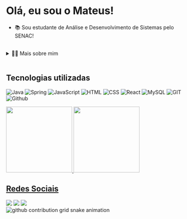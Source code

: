 <h1 align="left">Olá, eu sou o Mateus!</h1>

- 📚 Sou estudante de Análise e Desenvolvimento de Sistemas pelo SENAC!

<br>

<details>
  <summary>👨‍💻 Mais sobre mim</summary>

  - 💬 Meu nome é Mateus Coelho, tenho 28 anos, sou morador de Florianópolis. Atualmente cursando o 4º semestre de ADS!

  - ⚡Meus passatempos favoritos são assistir filmes e séries, fazer trilhas e tours gastronomicos!
</details>

<br>

<h2 align="left">Tecnologias utilizadas</h1>

![Java](https://img.shields.io/badge/Java-ED8B00?style=for-the-badge&logo=openjdk&logoColor=white)
![Spring](https://img.shields.io/badge/Spring-6DB33F?style=for-the-badge&logo=spring&logoColor=white)
![JavaScript](https://img.shields.io/badge/JavaScript-F7DF1E?style=for-the-badge&logo=javascript&logoColor=black)
![HTML](https://img.shields.io/badge/HTML5-E34F26?style=for-the-badge&logo=html5&logoColor=white)
![CSS](https://img.shields.io/badge/CSS3-1572B6?style=for-the-badge&logo=css3&logoColor=white)
![React](https://img.shields.io/badge/React-20232A?style=for-the-badge&logo=react&logoColor=61DAFB)
![MySQL](https://img.shields.io/badge/mysql-4479A1.svg?style=for-the-badge&logo=mysql&logoColor=white)
![GIT](https://img.shields.io/badge/git-E34F26?style=for-the-badge&logo=git&logoColor=white)
![Github](https://img.shields.io/badge/GitHub-808080?style=for-the-badge&logo=github&logoColor=white)

<div>
<a href="https://github.com/mateus00000">
<img loading="lazy" height="180em" src="https://github-readme-stats.vercel.app/api/top-langs/?username=mateus00000&layout=compact&langs_count=7&theme=dracula"/>
<img loading="lazy" height="180em" src="https://github-readme-stats.vercel.app/api?username=mateus00000&show_icons=true&theme=dracula&include_all_commits=true&count_private=true"/>
</div>

<h2>Redes Sociais</h2>

<div>
<a href="https://instagram.com/mateus.c03" target="_blank"><img loading="lazy" src="https://img.shields.io/badge/-Instagram-%23E4405F?style=for-the-badge&logo=instagram&logoColor=white" target="_blank"></a>
<a href = "mateus.c000@outlook.com"><img loading="lazy" src="https://img.shields.io/badge/Gmail-D14000?style=for-the-badge&logo=gmail&logoColor=white" target="_blank"></a>
<a href="https://www.linkedin.com/in/mateuscoelho1" target="_blank"><img loading="lazy" src="https://img.shields.io/badge/-LinkedIn-%230077B5?style=for-the-badge&logo=linkedin&logoColor=white" target="_blank"></a>   
</div>

<picture align="center">
  <source media="(prefers-color-scheme: dark)" srcset="https://raw.githubusercontent.com/mateus00000/output/github-contribution-grid-snake-dark.svg">
  <source media="(prefers-color-scheme: light)" srcset="https://raw.githubusercontent.com/mateus00000/output/github-contribution-grid-snake-dark.svg">
  <img align="center" alt="github contribution grid snake animation" src="https://raw.githubusercontent.com/mateus00000/output/github-contribution-grid-snake.svg">
</picture>
